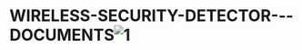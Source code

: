 # WIRELESS-SECURITY-DETECTOR---DOCUMENTS![1](https://user-images.githubusercontent.com/110724459/229285808-0f0da909-0e06-4bf0-9549-e80094e25469.png)
